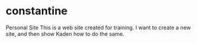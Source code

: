 # constantine
Personal Site
This is a web site created for training. I want to create a new site, and then show Kaden how to do the same. 
